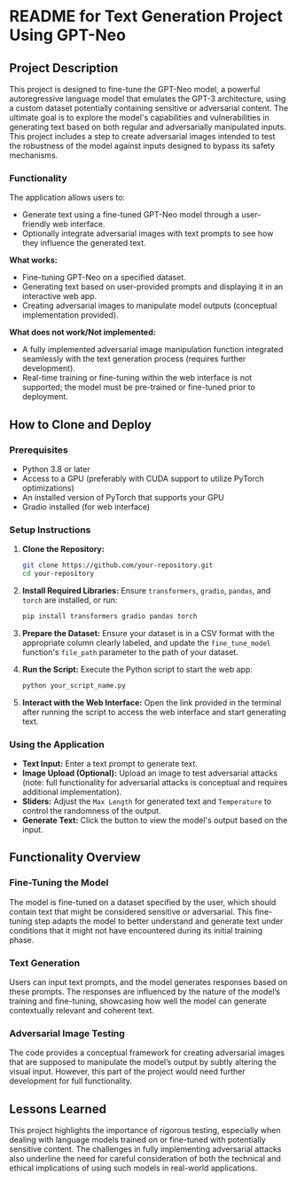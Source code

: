 # README for Text Generation Project Using GPT-Neo

## Project Description

This project is designed to fine-tune the GPT-Neo model, a powerful autoregressive language model that emulates the GPT-3 architecture, using a custom dataset potentially containing sensitive or adversarial content. The ultimate goal is to explore the model's capabilities and vulnerabilities in generating text based on both regular and adversarially manipulated inputs. This project includes a step to create adversarial images intended to test the robustness of the model against inputs designed to bypass its safety mechanisms.

### Functionality

The application allows users to:
- Generate text using a fine-tuned GPT-Neo model through a user-friendly web interface.
- Optionally integrate adversarial images with text prompts to see how they influence the generated text.

**What works:**
- Fine-tuning GPT-Neo on a specified dataset.
- Generating text based on user-provided prompts and displaying it in an interactive web app.
- Creating adversarial images to manipulate model outputs (conceptual implementation provided).

**What does not work/Not implemented:**
- A fully implemented adversarial image manipulation function integrated seamlessly with the text generation process (requires further development).
- Real-time training or fine-tuning within the web interface is not supported; the model must be pre-trained or fine-tuned prior to deployment.

## How to Clone and Deploy

### Prerequisites
- Python 3.8 or later
- Access to a GPU (preferably with CUDA support to utilize PyTorch optimizations)
- An installed version of PyTorch that supports your GPU
- Gradio installed (for web interface)

### Setup Instructions

1. **Clone the Repository:**
   ```bash
   git clone https://github.com/your-repository.git
   cd your-repository
   ```

2. **Install Required Libraries:**
   Ensure `transformers`, `gradio`, `pandas`, and `torch` are installed, or run:
   ```bash
   pip install transformers gradio pandas torch
   ```

3. **Prepare the Dataset:**
   Ensure your dataset is in a CSV format with the appropriate column clearly labeled, and update the `fine_tune_model` function's `file_path` parameter to the path of your dataset.

4. **Run the Script:**
   Execute the Python script to start the web app:
   ```bash
   python your_script_name.py
   ```

5. **Interact with the Web Interface:**
   Open the link provided in the terminal after running the script to access the web interface and start generating text.

### Using the Application

- **Text Input:** Enter a text prompt to generate text.
- **Image Upload (Optional):** Upload an image to test adversarial attacks (note: full functionality for adversarial attacks is conceptual and requires additional implementation).
- **Sliders:** Adjust the `Max Length` for generated text and `Temperature` to control the randomness of the output.
- **Generate Text:** Click the button to view the model's output based on the input.

## Functionality Overview

### Fine-Tuning the Model

The model is fine-tuned on a dataset specified by the user, which should contain text that might be considered sensitive or adversarial. This fine-tuning step adapts the model to better understand and generate text under conditions that it might not have encountered during its initial training phase.

### Text Generation

Users can input text prompts, and the model generates responses based on these prompts. The responses are influenced by the nature of the model’s training and fine-tuning, showcasing how well the model can generate contextually relevant and coherent text.

### Adversarial Image Testing

The code provides a conceptual framework for creating adversarial images that are supposed to manipulate the model’s output by subtly altering the visual input. However, this part of the project would need further development for full functionality.

## Lessons Learned

This project highlights the importance of rigorous testing, especially when dealing with language models trained on or fine-tuned with potentially sensitive content. The challenges in fully implementing adversarial attacks also underline the need for careful consideration of both the technical and ethical implications of using such models in real-world applications.

